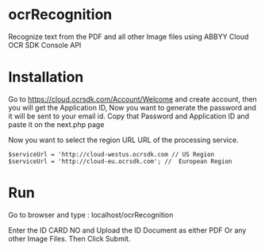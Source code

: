 # ocrRecognition
Recognize text from the PDF and all other Image files using  ABBYY Cloud OCR SDK Console API

# Installation
Go to https://cloud.ocrsdk.com/Account/Welcome and create account, then you will get the Application ID,
Now you want to generate the password and it will be sent to your email id.
Copy that Password and Application ID and paste it on the next.php page

Now you want to select the region URL
URL of the processing service.

	$serviceUrl = 'http://cloud-westus.ocrsdk.com // US Region
	$serviceUrl = 'http://cloud-eu.ocrsdk.com'; //	European Region

# Run
Go to browser and type :
localhost/ocrRecognition

Enter the ID CARD NO and Upload the ID Document as either PDF Or any other Image Files.
Then Click Submit.